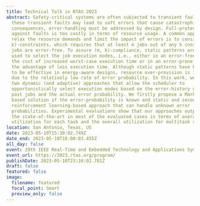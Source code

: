 ```yaml
---
title: Technical Talk in RTAS 2023
abstract: Safety-critical systems are often subjected to transient faults. Since
  these transient faults may lead to soft errors that cause catastrophic
  consequences, error-handling must be addressed by design. Full-protection
  against faults is too costly in terms of resource usage. A common approach to
  relax the resource demands and limit the impact of errors is to consider (m,
  k)-constraints, which requires that at least m jobs out of any k consecutive
  jobs are error-free. To assure (m, k)-compliance, static patterns are widely
  used to select the job execution modes, i.e., either in an error-free mode at
  the cost of increased worst-case execution time or in an error-prone mode with
  the advantage of less execution time. Although static patterns have been shown
  to be effective in energy-aware designs, resource over-provision is inevitable
  due to the relatively low rate of error probability. In this work, we propose
  two dynamic (and adaptive) approaches that allow the scheduler to
  opportunistically select execution modes based on the error-history of the
  past jobs and the actual error probability. We firstly propose a Markov chain
  based solution if the error-probability is known and static and secondly a
  reinforcement learning-based approach that can handle unknown error
  probabilities. Experimental evaluations show that our approaches outperform
  the state-of-the-art in most of the evaluated cases in terms of average
  utilization for each task and the overall utilization for multitask systems.
location: San Antonio, Texas, US
date: 2023-05-10T15:30:02.749Z
date_end: 2023-05-10T16:00:03.455Z
all_day: false
event: 29th IEEE Real-Time and Embedded Technology and Applications Symposium
event_url: https://2023.rtas.org/program/
publishDate: 2023-05-10T23:16:02.781Z
draft: false
featured: false
image:
  filename: featured
  focal_point: Smart
  preview_only: false
---
```

